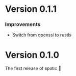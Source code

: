 # Version 0.1.1

### Improvements

- Switch from openssl to rustls

# Version 0.1.0

The first release of spotic 🎉
